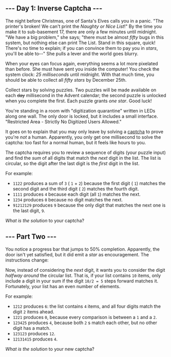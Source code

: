## \-\-\- Day 1: Inverse Captcha ---

The night before Christmas, one of Santa's Elves calls you in a panic. "The printer's broken! We can't print the _Naughty or Nice List_!" By the time you make it to sub-basement 17, there are only a few minutes until midnight. "We have a big problem," she says; "there must be almost _fifty_ bugs in this system, but nothing else can print The List. Stand in this square, quick! There's no time to explain; if you can convince them to pay you in _stars_, you'll be able to--" She pulls a lever and the world goes blurry.

When your eyes can focus again, everything seems a lot more pixelated than before. She must have sent you inside the computer! You check the system clock: _25 milliseconds_ until midnight. With that much time, you should be able to collect all _fifty stars_ by December 25th.

Collect stars by solving puzzles. Two puzzles will be made available on each ~~day~~ millisecond in the Advent calendar; the second puzzle is unlocked when you complete the first. Each puzzle grants _one star_. Good luck!

You're standing in a room with "digitization quarantine" written in LEDs along one wall. The only door is locked, but it includes a small interface. "Restricted Area - Strictly No Digitized Users Allowed."

It goes on to explain that you may only leave by solving a [captcha](https://en.wikipedia.org/wiki/CAPTCHA) to prove you're _not_ a human. Apparently, you only get one millisecond to solve the captcha: too fast for a normal human, but it feels like hours to you.

The captcha requires you to review a sequence of digits (your puzzle input) and find the _sum_ of all digits that match the _next_ digit in the list. The list is circular, so the digit after the last digit is the _first_ digit in the list.

For example:

- `1122` produces a sum of `3` ( `1` \+ `2`) because the first digit ( `1`) matches the second digit and the third digit ( `2`) matches the fourth digit.
- `1111` produces `4` because each digit (all `1`) matches the next.
- `1234` produces `0` because no digit matches the next.
- `91212129` produces `9` because the only digit that matches the next one is the last digit, `9`.

_What is the solution_ to your captcha?

## \-\-\- Part Two ---

You notice a progress bar that jumps to 50% completion. Apparently, the door isn't yet satisfied, but it did emit a _star_ as encouragement. The instructions change:

Now, instead of considering the _next_ digit, it wants you to consider the digit _halfway around_ the circular list. That is, if your list contains `10` items, only include a digit in your sum if the digit `10/2 = 5` steps forward matches it. Fortunately, your list has an even number of elements.

For example:

- `1212` produces `6`: the list contains `4` items, and all four digits match the digit `2` items ahead.
- `1221` produces `0`, because every comparison is between a `1` and a `2`.
- `123425` produces `4`, because both `2` s match each other, but no other digit has a match.
- `123123` produces `12`.
- `12131415` produces `4`.

_What is the solution_ to your new captcha?
